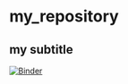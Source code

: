 # my_repository

## my subtitle 
[![Binder](https://mybinder.org/badge_logo.svg)](https://mybinder.org/v2/gh/melinaDaendliker/my_repository/main)

